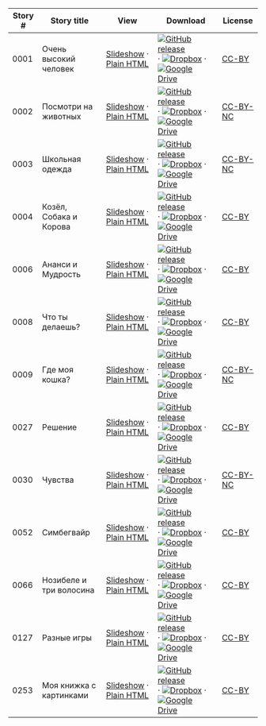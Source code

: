 Story # | Story title | View | Download | License
-------- | -----------  |:-------:| ---------------- | -------
0001 | Очень высокий человек | <a href="https://global-asp.github.io/stories/ru/0001_очень-высокий-человек_slides.html" target="_blank">Slideshow</a> · [Plain HTML](https://global-asp.github.io/stories/ru/0001_очень-высокий-человек.html) | [![GitHub release](https://cloud.githubusercontent.com/assets/9295750/9483128/0e089e5e-4b51-11e5-98ca-6da5cef156a7.png "GitHub release")]() · [![Dropbox](https://cloud.githubusercontent.com/assets/9295750/10150606/3f5ae2dc-65f5-11e5-8f63-841c51cc1cde.png "Dropbox")](https://www.dropbox.com/s/8gghcg1a3m2sk7k/ru.zip) · [![Google Drive](https://cloud.githubusercontent.com/assets/9295750/9473522/1d6fdde4-4b10-11e5-98f5-aa6c6b04a08e.png "Google Drive")](https://drive.google.com/open?id=0B59ZADK9EsbsQmg3dXhpTjFYQ3c) | [CC-BY](https://creativecommons.org/licenses/by/3.0/)
0002 | Посмотри на животных | <a href="https://global-asp.github.io/stories/ru/0002_посмотри-на-животных_slides.html" target="_blank">Slideshow</a> · [Plain HTML](https://global-asp.github.io/stories/ru/0002_посмотри-на-животных.html) | [![GitHub release](https://cloud.githubusercontent.com/assets/9295750/9483128/0e089e5e-4b51-11e5-98ca-6da5cef156a7.png "GitHub release")]() · [![Dropbox](https://cloud.githubusercontent.com/assets/9295750/10150606/3f5ae2dc-65f5-11e5-8f63-841c51cc1cde.png "Dropbox")](https://www.dropbox.com/s/8gghcg1a3m2sk7k/ru.zip) · [![Google Drive](https://cloud.githubusercontent.com/assets/9295750/9473522/1d6fdde4-4b10-11e5-98f5-aa6c6b04a08e.png "Google Drive")](https://drive.google.com/open?id=0B59ZADK9EsbsQmg3dXhpTjFYQ3c) | [CC-BY-NC](http://creativecommons.org/licenses/by-nc/3.0/)
0003 | Школьная одежда | <a href="https://global-asp.github.io/stories/ru/0003_школьная-одежда_slides.html" target="_blank">Slideshow</a> · [Plain HTML](https://global-asp.github.io/stories/ru/0003_школьная-одежда.html) | [![GitHub release](https://cloud.githubusercontent.com/assets/9295750/9483128/0e089e5e-4b51-11e5-98ca-6da5cef156a7.png "GitHub release")]() · [![Dropbox](https://cloud.githubusercontent.com/assets/9295750/10150606/3f5ae2dc-65f5-11e5-8f63-841c51cc1cde.png "Dropbox")](https://www.dropbox.com/s/8gghcg1a3m2sk7k/ru.zip) · [![Google Drive](https://cloud.githubusercontent.com/assets/9295750/9473522/1d6fdde4-4b10-11e5-98f5-aa6c6b04a08e.png "Google Drive")](https://drive.google.com/open?id=0B59ZADK9EsbsQmg3dXhpTjFYQ3c) | [CC-BY-NC](http://creativecommons.org/licenses/by-nc/3.0/)
0004 | Козёл, Собака и Корова | <a href="https://global-asp.github.io/stories/ru/0004_козёл-собака-и-корова_slides.html" target="_blank">Slideshow</a> · [Plain HTML](https://global-asp.github.io/stories/ru/0004_козёл-собака-и-корова.html) | [![GitHub release](https://cloud.githubusercontent.com/assets/9295750/9483128/0e089e5e-4b51-11e5-98ca-6da5cef156a7.png "GitHub release")]() · [![Dropbox](https://cloud.githubusercontent.com/assets/9295750/10150606/3f5ae2dc-65f5-11e5-8f63-841c51cc1cde.png "Dropbox")](https://www.dropbox.com/s/8gghcg1a3m2sk7k/ru.zip) · [![Google Drive](https://cloud.githubusercontent.com/assets/9295750/9473522/1d6fdde4-4b10-11e5-98f5-aa6c6b04a08e.png "Google Drive")](https://drive.google.com/open?id=0B59ZADK9EsbsQmg3dXhpTjFYQ3c) | [CC-BY](https://creativecommons.org/licenses/by/3.0/)
0006 | Ананси и Мудрость | <a href="https://global-asp.github.io/stories/ru/0006_ананси-и-мудрость_slides.html" target="_blank">Slideshow</a> · [Plain HTML](https://global-asp.github.io/stories/ru/0006_ананси-и-мудрость.html) | [![GitHub release](https://cloud.githubusercontent.com/assets/9295750/9483128/0e089e5e-4b51-11e5-98ca-6da5cef156a7.png "GitHub release")]() · [![Dropbox](https://cloud.githubusercontent.com/assets/9295750/10150606/3f5ae2dc-65f5-11e5-8f63-841c51cc1cde.png "Dropbox")](https://www.dropbox.com/s/8gghcg1a3m2sk7k/ru.zip) · [![Google Drive](https://cloud.githubusercontent.com/assets/9295750/9473522/1d6fdde4-4b10-11e5-98f5-aa6c6b04a08e.png "Google Drive")](https://drive.google.com/open?id=0B59ZADK9EsbsQmg3dXhpTjFYQ3c) | [CC-BY](https://creativecommons.org/licenses/by/3.0/)
0008 | Что ты делаешь? | <a href="https://global-asp.github.io/stories/ru/0008_что-ты-делаешь_slides.html" target="_blank">Slideshow</a> · [Plain HTML](https://global-asp.github.io/stories/ru/0008_что-ты-делаешь.html) | [![GitHub release](https://cloud.githubusercontent.com/assets/9295750/9483128/0e089e5e-4b51-11e5-98ca-6da5cef156a7.png "GitHub release")]() · [![Dropbox](https://cloud.githubusercontent.com/assets/9295750/10150606/3f5ae2dc-65f5-11e5-8f63-841c51cc1cde.png "Dropbox")](https://www.dropbox.com/s/8gghcg1a3m2sk7k/ru.zip) · [![Google Drive](https://cloud.githubusercontent.com/assets/9295750/9473522/1d6fdde4-4b10-11e5-98f5-aa6c6b04a08e.png "Google Drive")](https://drive.google.com/open?id=0B59ZADK9EsbsQmg3dXhpTjFYQ3c) | [CC-BY](https://creativecommons.org/licenses/by/3.0/)
0009 | Где моя кошка? | <a href="https://global-asp.github.io/stories/ru/0009_где-моя-кошка_slides.html" target="_blank">Slideshow</a> · [Plain HTML](https://global-asp.github.io/stories/ru/0009_где-моя-кошка.html) | [![GitHub release](https://cloud.githubusercontent.com/assets/9295750/9483128/0e089e5e-4b51-11e5-98ca-6da5cef156a7.png "GitHub release")]() · [![Dropbox](https://cloud.githubusercontent.com/assets/9295750/10150606/3f5ae2dc-65f5-11e5-8f63-841c51cc1cde.png "Dropbox")](https://www.dropbox.com/s/8gghcg1a3m2sk7k/ru.zip) · [![Google Drive](https://cloud.githubusercontent.com/assets/9295750/9473522/1d6fdde4-4b10-11e5-98f5-aa6c6b04a08e.png "Google Drive")](https://drive.google.com/open?id=0B59ZADK9EsbsQmg3dXhpTjFYQ3c) | [CC-BY-NC](http://creativecommons.org/licenses/by-nc/3.0/)
0027 | Решение | <a href="https://global-asp.github.io/stories/ru/0027_решение_slides.html" target="_blank">Slideshow</a> · [Plain HTML](https://global-asp.github.io/stories/ru/0027_решение.html) | [![GitHub release](https://cloud.githubusercontent.com/assets/9295750/9483128/0e089e5e-4b51-11e5-98ca-6da5cef156a7.png "GitHub release")]() · [![Dropbox](https://cloud.githubusercontent.com/assets/9295750/10150606/3f5ae2dc-65f5-11e5-8f63-841c51cc1cde.png "Dropbox")](https://www.dropbox.com/s/8gghcg1a3m2sk7k/ru.zip) · [![Google Drive](https://cloud.githubusercontent.com/assets/9295750/9473522/1d6fdde4-4b10-11e5-98f5-aa6c6b04a08e.png "Google Drive")](https://drive.google.com/open?id=0B59ZADK9EsbsQmg3dXhpTjFYQ3c) | [CC-BY](https://creativecommons.org/licenses/by/3.0/)
0030 | Чувства | <a href="https://global-asp.github.io/stories/ru/0030_чувства_slides.html" target="_blank">Slideshow</a> · [Plain HTML](https://global-asp.github.io/stories/ru/0030_чувства.html) | [![GitHub release](https://cloud.githubusercontent.com/assets/9295750/9483128/0e089e5e-4b51-11e5-98ca-6da5cef156a7.png "GitHub release")]() · [![Dropbox](https://cloud.githubusercontent.com/assets/9295750/10150606/3f5ae2dc-65f5-11e5-8f63-841c51cc1cde.png "Dropbox")](https://www.dropbox.com/s/8gghcg1a3m2sk7k/ru.zip) · [![Google Drive](https://cloud.githubusercontent.com/assets/9295750/9473522/1d6fdde4-4b10-11e5-98f5-aa6c6b04a08e.png "Google Drive")](https://drive.google.com/open?id=0B59ZADK9EsbsQmg3dXhpTjFYQ3c) | [CC-BY-NC](http://creativecommons.org/licenses/by-nc/3.0/)
0052 | Симбегвайр | <a href="https://global-asp.github.io/stories/ru/0052_симбегвайр_slides.html" target="_blank">Slideshow</a> · [Plain HTML](https://global-asp.github.io/stories/ru/0052_симбегвайр.html) | [![GitHub release](https://cloud.githubusercontent.com/assets/9295750/9483128/0e089e5e-4b51-11e5-98ca-6da5cef156a7.png "GitHub release")]() · [![Dropbox](https://cloud.githubusercontent.com/assets/9295750/10150606/3f5ae2dc-65f5-11e5-8f63-841c51cc1cde.png "Dropbox")](https://www.dropbox.com/s/8gghcg1a3m2sk7k/ru.zip) · [![Google Drive](https://cloud.githubusercontent.com/assets/9295750/9473522/1d6fdde4-4b10-11e5-98f5-aa6c6b04a08e.png "Google Drive")](https://drive.google.com/open?id=0B59ZADK9EsbsQmg3dXhpTjFYQ3c) | [CC-BY](https://creativecommons.org/licenses/by/3.0/)
0066 | Нозибеле и три волосина | <a href="https://global-asp.github.io/stories/ru/0066_нозибеле-и-три-волосина_slides.html" target="_blank">Slideshow</a> · [Plain HTML](https://global-asp.github.io/stories/ru/0066_нозибеле-и-три-волосина.html) | [![GitHub release](https://cloud.githubusercontent.com/assets/9295750/9483128/0e089e5e-4b51-11e5-98ca-6da5cef156a7.png "GitHub release")]() · [![Dropbox](https://cloud.githubusercontent.com/assets/9295750/10150606/3f5ae2dc-65f5-11e5-8f63-841c51cc1cde.png "Dropbox")](https://www.dropbox.com/s/8gghcg1a3m2sk7k/ru.zip) · [![Google Drive](https://cloud.githubusercontent.com/assets/9295750/9473522/1d6fdde4-4b10-11e5-98f5-aa6c6b04a08e.png "Google Drive")](https://drive.google.com/open?id=0B59ZADK9EsbsQmg3dXhpTjFYQ3c) | [CC-BY](https://creativecommons.org/licenses/by/3.0/)
0127 | Разные игры | <a href="https://global-asp.github.io/stories/ru/0127_разные-игры_slides.html" target="_blank">Slideshow</a> · [Plain HTML](https://global-asp.github.io/stories/ru/0127_разные-игры.html) | [![GitHub release](https://cloud.githubusercontent.com/assets/9295750/9483128/0e089e5e-4b51-11e5-98ca-6da5cef156a7.png "GitHub release")]() · [![Dropbox](https://cloud.githubusercontent.com/assets/9295750/10150606/3f5ae2dc-65f5-11e5-8f63-841c51cc1cde.png "Dropbox")](https://www.dropbox.com/s/8gghcg1a3m2sk7k/ru.zip) · [![Google Drive](https://cloud.githubusercontent.com/assets/9295750/9473522/1d6fdde4-4b10-11e5-98f5-aa6c6b04a08e.png "Google Drive")](https://drive.google.com/open?id=0B59ZADK9EsbsQmg3dXhpTjFYQ3c) | [CC-BY](https://creativecommons.org/licenses/by/3.0/)
0253 | Моя книжка с картинками | <a href="https://global-asp.github.io/stories/ru/0253_моя-книжка-с-картинками_slides.html" target="_blank">Slideshow</a> · [Plain HTML](https://global-asp.github.io/stories/ru/0253_моя-книжка-с-картинками.html) | [![GitHub release](https://cloud.githubusercontent.com/assets/9295750/9483128/0e089e5e-4b51-11e5-98ca-6da5cef156a7.png "GitHub release")]() · [![Dropbox](https://cloud.githubusercontent.com/assets/9295750/10150606/3f5ae2dc-65f5-11e5-8f63-841c51cc1cde.png "Dropbox")](https://www.dropbox.com/s/8gghcg1a3m2sk7k/ru.zip) · [![Google Drive](https://cloud.githubusercontent.com/assets/9295750/9473522/1d6fdde4-4b10-11e5-98f5-aa6c6b04a08e.png "Google Drive")](https://drive.google.com/open?id=0B59ZADK9EsbsQmg3dXhpTjFYQ3c) | [CC-BY](https://creativecommons.org/licenses/by/3.0/)
